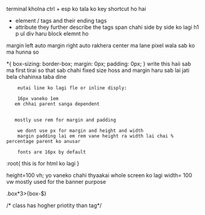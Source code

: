 terminal kholna ctrl + esp ko tala ko key shortcut ho hai


- element / tags   and their ending tags
- attribute    they further describe the tags
span chahi side by side ko lagi <span> </span>
h1 p ul div haru block elemnt ho


margin left auto margin right auto rakhera center ma lane pixel wala sab ko ma hunna so 

 *{
            box-sizing: border-box;
            margin: 0px;
            padding: 0px;
        }
        write this haii sab ma first tirai so that sab chahi fixed size hoss and margin haru sab lai jati bela chahinxa taba dine 
        


        eutai line ko lagi fle or inline disply: 

        16px vaneko 1em
       em chhai parent sanga dependent


       mostly use rem for margin and padding

        we dont use px for margin and height and width 
        margin padding lai em rem vane height ra width lai chai % percentage parent ko anusar

        fonts are 16px by default 

:root{
    this is for html ko lagi 
}


height=100 vh;
yo vaneko chahi thyaakai whole screen ko lagi 
width= 100 vw
mostly used for the banner purpose




.box*3>{box-$}

/* class has hogher priotity than tag*/